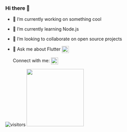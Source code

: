 ### Hi there 👋

<!--
**Djihanegh/Djihanegh** is a ✨ _special_ ✨ repository because its `README.md` (this file) appears on your GitHub profile.

Here are some ideas to get you started:
- 📫 How to reach me: ...
- 😄 Pronouns: ...
- ⚡ Fun fact: ...
-->
- 🔭 I’m currently working on something cool
- 🌱 I’m currently learning Node.js 
- 👯 I’m looking to collaborate on open source projects
- 💬 Ask me about Flutter <img align="center" width="22px" src="https://cdn.jsdelivr.net/npm/simple-icons@3.1.0/icons/flutter.svg"/>

  Connect with me:
  [<img align= "center" alt="djihaneghilani | LinkedIn" width="22px" src="./linkedin.svg" />][linkedin]
  
  [linkedin]: https://www.linkedin.com/in/djihane-ghilani-aa622b184/

![visitors](https://visitor-badge.glitch.me/badge?page_id={$Djihanegh})
<img height="180em" src="https://github-readme-stats.vercel.app/api?username=Djihanegh&show_icons=true&hide_border=true&&count_private=true&include_all_commits=true" />
